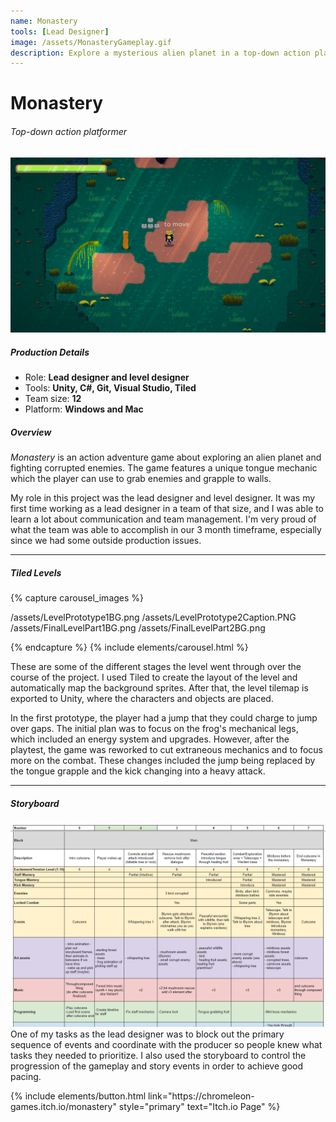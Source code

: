 ```yaml
---
name: Monastery
tools: [Lead Designer]
image: /assets/MonasteryGameplay.gif
description: Explore a mysterious alien planet in a top-down action platformer
---
```


# Monastery
###### Top-down action platformer

![Monastery Screenshot](/assets/MonasteryMain.png)

##### Production Details
+ Role: **Lead designer and level designer**
+ Tools: **Unity, C#, Git, Visual Studio, Tiled**
+ Team size: **12**
+ Platform: **Windows and Mac**

##### Overview
*Monastery* is an action adventure game about exploring an alien planet and fighting corrupted enemies. The game features a unique tongue mechanic which the player can use to grab enemies and grapple to walls.

My role in this project was the lead designer and level designer. It was my first time working as a lead designer in a team of that size, and I was able to learn a lot about communication and team management. I'm very proud of what the team was able to accomplish in our 3 month timeframe, especially since we had some outside production issues.

___

##### Tiled Levels

{% capture carousel_images %}

/assets/LevelPrototype1BG.png
/assets/LevelPrototype2Caption.PNG
/assets/FinalLevelPart1BG.png
/assets/FinalLevelPart2BG.png

{% endcapture %}
{% include elements/carousel.html %}

These are some of the different stages the level went through over the course of the project. I used Tiled to create the layout of the level and automatically map the background sprites. After that, the level tilemap is exported to Unity, where the characters and objects are placed.

In the first prototype, the player had a jump that they could charge to jump over gaps. The initial plan was to focus on the frog's mechanical legs, which included an energy system and upgrades. However, after the playtest, the game was reworked to cut extraneous mechanics and to focus more on the combat. These changes included the jump being replaced by the tongue grapple and the kick changing into a heavy attack. 

___
##### Storyboard
![Storyboard Table](/assets/Storyboard.PNG)
One of my tasks as the lead designer was to block out the primary sequence of events and coordinate with the producer so people knew what tasks they needed to prioritize. I also used the storyboard to control the progression of the gameplay and story events in order to achieve good pacing.

<p class="text-center">
{% include elements/button.html link="https://chromeleon-games.itch.io/monastery" style="primary" text="Itch.io Page" %}
</p>